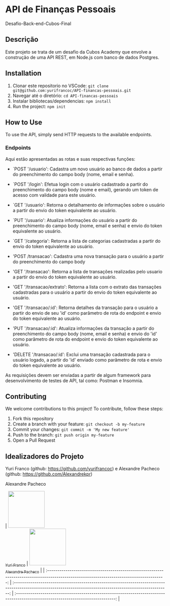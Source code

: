 # API de Finanças Pessoais

Desafio-Back-end-Cubos-Final

## Descrição

Este projeto se trata de um desafio da Cubos Academy que envolve a construção de uma API REST, em Node.js com banco de dados Postgres.

## Installation

1. Clonar este repositorio no VSCode: `git clone git@github.com:yurifrancoc/API-financas-pessoais.git`
2. Navegar até o diretório: `cd API-financas-pessoais`
3. Instalar bibliotecas/dependencias: `npm install`
4. Run the project: `npm init`

## How to Use

To use the API, simply send HTTP requests to the available endpoints.

### Endpoints

Aqui estão apresentadas as rotas e suas respectivas funções:

- `POST '/usuario': Cadastra um novo usuário ao banco de dados a partir do preenchimento do campo body (nome, email e senha).

- `POST '/login': Efetua login com o usuário cadastrado a partir do preenchimento do campo body (nome e email), gerando um token de acesso com validade para este usuário.

- `GET '/usuario': Retorna o detalhamento de informações sobre o usuário a partir do envio do token equivalente ao usuário.

- `PUT '/usuario': Atualiza informações do usuário a partir do preenchimento do campo body (nome, email e senha) e envio do token equivalente ao usuário.

- `GET '/categoria': Retorna a lista de categorias cadastradas a partir do envio do token equivalente ao usuário.

- 'POST /transacao': Cadastra uma nova transação para o usuário a partir do preenchimento do campo body 

- 'GET '/transacao': Retorna a lista de transações realizadas pelo usuario a partir do envio do token equivalente ao usuário.

- 'GET '/transacao/extrato': Retorna a lista com o extrato das transações cadastradas para o usuário a partir do envio do token equivalente ao usuário.

- 'GET '/transacao/:id': Retorna detalhes da transação para o usuário a partir do envio de seu 'id' como parâmetro de rota do endpoint e envio do token equivalente ao usuário.

- 'PUT '/transacao/:id': Atualiza informações da transação a partir do preenchimento do campo body (nome, email e senha) e envio do 'id' como parâmetro de rota do endpoint e envio do token equivalente ao usuário.

- 'DELETE '/transacao/:id': Exclui uma transação cadastrada para o usuário logado, a partir do 'id' enviado como parâmetro de rota e envio do token equivalente ao usuário.

As requisições devem ser enviadas a partir de algum framework para desenvolvimento de testes de API, tal como: Postman e Insomnia.


## Contributing

We welcome contributions to this project! To contribute, follow these steps:

1. Fork this repository
2. Create a branch with your feature: `git checkout -b my-feature`
3. Commit your changes: `git commit -m 'My new feature'`
4. Push to the branch: `git push origin my-feature`
5. Open a Pull Request

## Idealizadores do Projeto

Yuri Franco (github: https://github.com/yurifrancoc) e Alexandre Pacheco (github: https://github.com/Alexandrekpr)


Alexandre Pacheco



| [<img src="https://avatars.githubusercontent.com/u/112022201?v=4" width=115><br><sub>Yuri Franco</sub>](https://github.com/yurifrancoc) | 
[<img src="https://avatars.githubusercontent.com/u/112038333?v=4" width=115><br><sub>Alexandre Pacheco</sub>](https://github.com/Alexandrekpr) | 
| :---------------------------------------------------------------------------------------------------------------------------------------: | :----------------------------------------------------------------------------------------------------------------------------------------------------------: | :-------------------------------------------------------------------------------------------------------------------------------: |

